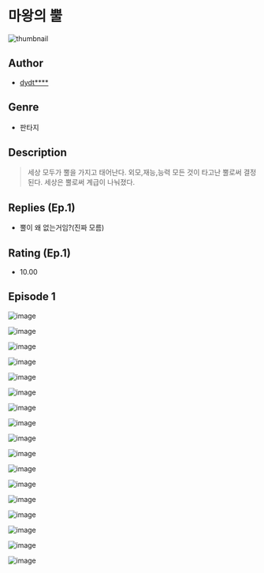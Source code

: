 # 마왕의 뿔
![thumbnail](https://image-comic.pstatic.net/user_contents_data/challenge_comic/2023/05/25/282127/upload_7161348155126199608_480x623.jpeg)

## Author
- [dydt****](https://comic.naver.com/artistTitle?id=282127)

## Genre
- 판타지

## Description
> 세상 모두가 뿔을 가지고 태어난다. 외모,재능,능력 모든 것이 타고난 뿔로써 결정된다. 세상은 뿔로써 계급이 나눠졌다.

## Replies (Ep.1)
- 뿔이 왜 없는거임?(진짜 모름)

## Rating (Ep.1)
- 10.00

## Episode 1
![image](https://image-comic.pstatic.net/user_contents_data/challenge_comic/2023/05/24/282127/upload_3688790263691031602.jpeg)

![image](https://image-comic.pstatic.net/user_contents_data/challenge_comic/2023/05/24/282127/upload_3616732884317594469.jpeg)

![image](https://image-comic.pstatic.net/user_contents_data/challenge_comic/2023/05/24/282127/upload_7365974973508511280.jpeg)

![image](https://image-comic.pstatic.net/user_contents_data/challenge_comic/2023/05/24/282127/upload_3486403377392857444.jpeg)

![image](https://image-comic.pstatic.net/user_contents_data/challenge_comic/2023/05/24/282127/upload_3775758338419471417.jpeg)

![image](https://image-comic.pstatic.net/user_contents_data/challenge_comic/2023/05/24/282127/upload_3834644882654586417.jpeg)

![image](https://image-comic.pstatic.net/user_contents_data/challenge_comic/2023/05/24/282127/upload_3907264533340173363.jpeg)

![image](https://image-comic.pstatic.net/user_contents_data/challenge_comic/2023/05/24/282127/upload_7363496657888567860.jpeg)

![image](https://image-comic.pstatic.net/user_contents_data/challenge_comic/2023/05/24/282127/upload_7149572599488721460.jpeg)

![image](https://image-comic.pstatic.net/user_contents_data/challenge_comic/2023/05/24/282127/upload_7004559983147102308.jpeg)

![image](https://image-comic.pstatic.net/user_contents_data/challenge_comic/2023/05/24/282127/upload_3762025443241321015.jpeg)

![image](https://image-comic.pstatic.net/user_contents_data/challenge_comic/2023/05/24/282127/upload_3761693402758996581.jpeg)

![image](https://image-comic.pstatic.net/user_contents_data/challenge_comic/2023/05/24/282127/upload_3919038108044702001.jpeg)

![image](https://image-comic.pstatic.net/user_contents_data/challenge_comic/2023/05/24/282127/upload_3919084090048131635.jpeg)

![image](https://image-comic.pstatic.net/user_contents_data/challenge_comic/2023/05/24/282127/upload_3775254758536865329.jpeg)

![image](https://image-comic.pstatic.net/user_contents_data/challenge_comic/2023/05/24/282127/upload_3906138422929536870.jpeg)

![image](https://image-comic.pstatic.net/user_contents_data/challenge_comic/2023/05/24/282127/upload_4049129918627865958.jpeg)
